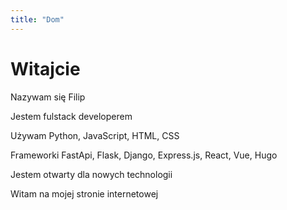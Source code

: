 ```yaml
---
title: "Dom"
---
```

# Witajcie

Nazywam się Filip

Jestem fulstack developerem

Używam Python, JavaScript, HTML, CSS

Frameworki FastApi, Flask, Django, Express.js, React, Vue, Hugo

Jestem otwarty dla nowych technologii

Witam na mojej stronie internetowej